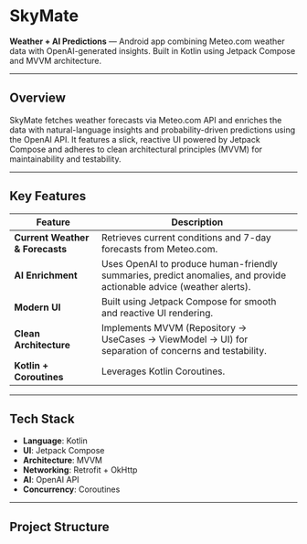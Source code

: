 # SkyMate

**Weather + AI Predictions** — Android app combining Meteo.com weather data with OpenAI-generated insights. Built in Kotlin using Jetpack Compose and MVVM architecture.

---

##  Overview

SkyMate fetches weather forecasts via Meteo.com API and enriches the data with natural-language insights and probability-driven predictions using the OpenAI API. It features a slick, reactive UI powered by Jetpack Compose and adheres to clean architectural principles (MVVM) for maintainability and testability.

---

##  Key Features

| Feature | Description |
|---------|-------------|
| **Current Weather & Forecasts** | Retrieves current conditions and 7-day forecasts from Meteo.com. |
| **AI Enrichment** | Uses OpenAI to produce human-friendly summaries, predict anomalies, and provide actionable advice (weather alerts). |
| **Modern UI** | Built using Jetpack Compose for smooth and reactive UI rendering. |
| **Clean Architecture** | Implements MVVM (Repository → UseCases → ViewModel → UI) for separation of concerns and testability. |
| **Kotlin + Coroutines** | Leverages Kotlin Coroutines. |

---

##  Tech Stack

- **Language**: Kotlin  
- **UI**: Jetpack Compose  
- **Architecture**: MVVM  
- **Networking**: Retrofit + OkHttp  
- **AI**: OpenAI API  
- **Concurrency**: Coroutines

---

##  Project Structure

